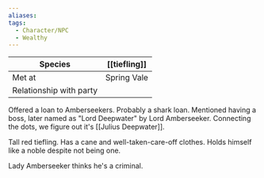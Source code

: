 ```yaml
---
aliases:
tags:
  - Character/NPC
  - Wealthy
---
```


| Species                 | [[tiefling]] |
| ----------------------- | ------------ |
| Met at                  | Spring Vale  |
| Relationship with party |              |
Offered a loan to Amberseekers. Probably a shark loan. Mentioned having a boss, later named as "Lord Deepwater" by Lord Amberseeker. Connecting the dots, we figure out it's [[Julius Deepwater]].

Tall red tiefling. Has a cane and well-taken-care-off clothes. Holds himself like a noble despite not being one. 

Lady Amberseeker thinks he's a criminal. 